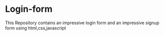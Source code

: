 # Login-form
This Repository contains an impressive login form and an impressive signup form using html,css,javascript 
